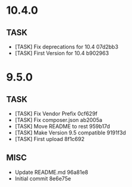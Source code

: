 # 10.4.0

## TASK

- [TASK] Fix deprecations for 10.4 07d2bb3
- [TASK] First Version for 10.4 b902963

# 9.5.0

## TASK

- [TASK] Fix Vendor Prefix 0cf629f
- [TASK] Fix composer.json ab2005a
- [TASK] Move README to rest 959b17d
- [TASK] Make Version 9.5 compatible 9191f3d
- [TASK] First upload 8f1c692

## MISC

- Update README.md 96a81e8
- Initial commit 8e6e75e

